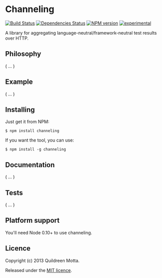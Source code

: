 Channeling
==========

[![Build Status](https://travis-ci.org/hifivejs/channeling.png)](https://travis-ci.org/hifivejs/channeling)
[![Dependencies Status](https://david-dm.org/hifivejs/channeling.png)](https://david-dm.org/hifivejs/channeling.png)
[![NPM version](https://badge.fury.io/js/channeling.png)](http://badge.fury.io/js/channeling)
[![experimental](http://hughsk.github.io/stability-badges/dist/experimental.svg)](http://github.com/hughsk/stability-badges)


A library for aggregating language-neutral/framework-neutral test results over HTTP.


## Philosophy

( ... )



## Example

( ... )


## Installing

Just get it from NPM:

    $ npm install channeling
    
If you want the tool, you can use:

    $ npm install -g channeling
    

## Documentation

( ... )


## Tests

( ... )


## Platform support

You'll need Node 0.10+ to use channeling.


## Licence

Copyright (c) 2013 Quildreen Motta.

Released under the [MIT licence](https://github.com/hifivejs/channeling/blob/master/LICENCE).
